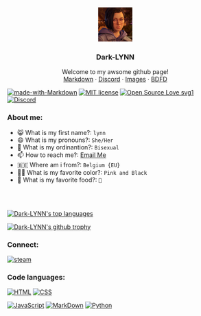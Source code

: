 <!--
*** Thanks for checking out the Dark-LYNN's README.
*** Here i will upload my things that actualy are about anything.
*** Thanks again!
-->

<!-- PROJECT SHIELDS -->
<!--
*** I'm using markdown "reference style" links for readability.
-->
<!-- PROJECT LOGO -->
<br />
<p align="center">
  <a href="https://github.com/Dark-LYNN/Dark-LYNN/">
    <img src="Images/Image_1.png" alt="Logo" width="80" height="80">
  </a>

  <h3 align="center">Dark-LYNN</h3>

  <p align="center">
    Welcome to my awsome github page!
    <br />
    <a href="https://github.com/Dark-LYNN/Dark-LYNN/tree/main/Markdown">Markdown</a>
    ·
    <a href="https://discord.gg/SBj5WzeVBj/">Discord</a>
    ·
    <a href="https://github.com/Dark-LYNN/Dark-LYNN/blob/main/Images">Images</a>
    ·
    <a href="https://github.com/Dark-LYNN/Dark-LYNN/tree/main/BDFD%20Codes">BDFD</a>
  </p>
</p>

[![made-with-Markdown](https://img.shields.io/badge/Made%20with-Markdown-1f425f.svg)](https://github.com/Dark-LYNN/Dark-LYNN/)
[![MIT license](https://img.shields.io/badge/License-MIT-informational.svg)](https://github.com/Dark-LYNN/Dark-LYNN/)
[![Open Source Love svg1](https://badges.frapsoft.com/os/v1/open-source.svg?v=103)](https://github.com/ellerbrock/open-source-badges/)
[![Discord](https://img.shields.io/discord/738381353921544282.svg?label=&logo=discord&logoColor=ffffff&color=7389D8&labelColor=6A7EC2)](https://discord.gg/SBj5WzeVBj)

### About me:
- 😸 What is my first name?: `lynn`
- 😄 What is my pronouns?: `She/Her`
- 🌈 What is my ordinantion?: `Bisexual`
- 📫 How to reach me?: [Email Me](mailto:botdevlynn@gmail.com)
- 🇧🇪  Where am i from?: `Belgium {EU}`
- 🏳️‍🌈 What is my favorite color?: `Pink and Black` 
- 🍕 What is my favorite food?: `🍕`

<br> </br>

[![Dark-LYNN's top languages](https://github-readme-stats.vercel.app/api/top-langs/?username=Dark-LYNN&theme=blue-green)](https://github.com/Dark-LYNN/Dark-LYNN)

[![Dark-LYNN's github trophy](https://github-profile-trophy.vercel.app/?username=Dark-LYNN&row=1)](https://github.com/Dark-LYNN/Dark-LYNN/)

### Connect:
[![steam](https://cdn.freebiesupply.com/logos/large/2x/steam-1-logo-png-transparent.png)](https://steamcommunity.com/id/dark-lynn/)


### Code languages:
[![HTML](https://img.shields.io/badge/HTML-239120?style=for-the-badge&logo=html5&logoColor=white)](https://github.com/Dark-LYNN/Dark-LYNN/search?l=html)
[![CSS](https://img.shields.io/badge/CSS-239120?&style=for-the-badge&logo=css3&logoColor=white)](https://github.com/Dark-LYNN/Dark-LYNN/search?l=css)

[![JavaScript](https://img.shields.io/badge/JavaScript-323330?style=for-the-badge&logo=javascript&logoColor=F7DF1E)](https://github.com/Dark-LYNN/Dark-LYNN/search?l=javascript)
[![MarkDown](https://img.shields.io/badge/Markdown-000000?style=for-the-badge&logo=markdown&logoColor=white)](https://github.com/Dark-LYNN/Dark-LYNN/search?l=markdown)
[![Python](https://img.shields.io/badge/Python-323330?style=for-the-badge&logo=python&logoColor=F7DF1E)](https://github.com/Dark-LYNN/Dark-LYNN/search?l=python)
